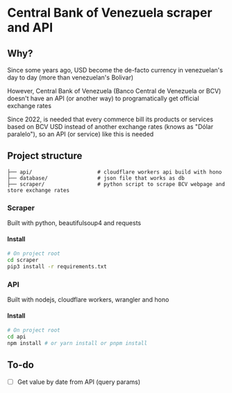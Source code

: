 # Central Bank of Venezuela scraper and API

## Why?
Since some years ago, USD become the de-facto currency in venezuelan's day to day (more than venezuelan's Bolivar)

However, Central Bank of Venezuela (Banco Central de Venezuela or BCV) doesn't have an API (or another way) to programatically get official exchange rates

Since 2022, is needed that every commerce bill its products or services based on BCV USD instead of another exchange rates (knows as "Dólar paralelo"), so an API (or service) like this is needed

## Project structure
```
├── api/                     # cloudflare workers api build with hono
├── database/                # json file that works as db
├── scraper/                 # python script to scrape BCV webpage and store exchange rates
```

### Scraper
Built with python, beautifulsoup4 and requests

#### Install
```bash
# On project root
cd scraper
pip3 install -r requirements.txt
```

### API
Built with nodejs, cloudflare workers, wrangler and hono

#### Install
```bash
# On project root
cd api
npm install # or yarn install or pnpm install
```

## To-do
- [ ] Get value by date from API (query params)

